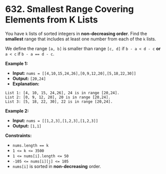 # 632. Smallest Range Covering Elements from K Lists

You have `k` lists of sorted integers in **non-decreasing order**. Find the **smallest** range that includes at least one number from each of the `k` lists.

We define the range `[a, b]` is smaller than range `[c, d]` if `b - a < d - c` **or** `a < c` if `b - a == d - c`.

**Example 1:**

* **Input:** `nums = [[4,10,15,24,26],[0,9,12,20],[5,18,22,30]]`
* **Output:** `[20,24]`
* **Explanation:**
```
List 1: [4, 10, 15, 24,26], 24 is in range [20,24].
List 2: [0, 9, 12, 20], 20 is in range [20,24].
List 3: [5, 18, 22, 30], 22 is in range [20,24].
```

**Example 2:**

* **Input:** `nums = [[1,2,3],[1,2,3],[1,2,3]]`
* **Output:** `[1,1]`

**Constraints:**

*   `nums.length == k`
*   `1 <= k <= 3500`
*   `1 <= nums[i].length <= 50`
*   `-105 <= nums[i][j] <= 105`
*   `nums[i]` is sorted in **non-decreasing** order.
